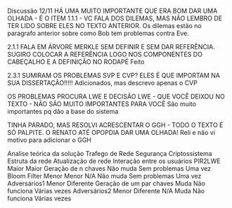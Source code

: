 Discussão 12/11
HÁ UMA MUITO IMPORTANTE QUE ERA BOM DAR UMA OLHADA - É O ITEM 1.1.1 - VC FALA DOS DILEMAS, MAS NÃO LEMBRO DE TER LIDO SOBRE ELES NO TEXTO ANTERIOR.
    Os dilemas estão no paragrafo anterior sobre como Bob tem problemas contra Eve.

2.1.1 FALA EM ÁRVORE MERKLE SEM DEFINIR E SEM DAR REFERÊNCIA. SUGIRO COLOCAR A REFERÊNCIA  LOGO NOS COMPONENTES DO CABEÇALHO E A DEFINIÇÃO NO RODAPÉ
    Feito

2.3.1 SUMIRAM OS PROBLEMAS SVP E CVP? ELES É QUE IMPORTAM NA SUA DISSERTAÇÃO!!!!!
    Adicionados, mas descrevo apenas o CVP

OS PROBLEMAS PROCURA LWE E DECISÃO LWE - QUE VOCÊ DEIXOU NO TEXTO - NÃO SÃO MUITO IMPORTANTES PARA VOCÊ
    São muito importantes pq dão a base do sistema

TINHA PARADO, MAS RESOLVI ACRESCENTAR O GGH - TODO O TEXTO É SÓ PALPITE. O RENATO ATÉ OPOPDIA DAR UMA OLHADA!
    Reli e não vi motivo para adicionar o GGH

Analise teórica da solução	Trafego de Rede	Segurança	Criptossistema	Estruta da rede	Atualização de rede	Interação entre os usuários
PIR2LWE	Maior	Maior	Geração de n chaves	Não muda	Sem problemas	Uma vez
Bloom Filter	Menor	Menor	N/A	Não muda	Sem problemas	Uma vez
Adversários1	Menor	Diferente	Geração de um par chaves	Muda	Não funciona	Várias vezes
Adversários2	Menor	Diferente	N/A	Muda	Não funciona	Várias vezes
